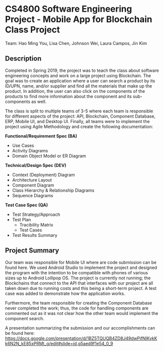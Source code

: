 # CS4800 Software Engineering Project - Mobile App for Blockchain Class Project
Team: Hao Ming You, Lisa Chen, Johnson Wei, Laura Campos, Jin Kim

## Description

Completed in Spring 2019, the project was to teach the class about software engineering concepts and work on a large project using Blockchain. The goal was to create an application where a user can search a product by its ID/UPN, name, and/or supplier and find all the materials that make up the product. In addition, the user can also click on the components of the products to find more information about the component and its sub-components as well. 

The class is split to multiple teams of 3-5 where each team is responsible for different aspects of the project: API, Blockchain, Component Database, ERP, Mobile UI, and Desktop UI. Finally, all teams were to implement the project using Agile Methodology and create the following documentation:

**Functional/Requirement Spec (BA)**
- Use Cases
- Activity Diagrams
- Domain Object Model or ER Diagram

**Technical/Design Spec (DEV)**
- Context (Deployment) Diagram
- Architecture Layout
- Component Diagram
- Class Hierarchy & Relationship Diagrams
- Sequence Diagrams

**Test Case Spec (QA)**
- Test Strategy/Approach
- Test Plan
  - Tracibility Matrix
  - Test Cases
- Test Results Summary

## Project Summary
Our team was responsible for Mobile UI where are code submission can be found here. We used Android Studio to implement the project and designed the program with the intention to be compatible with phones of various sizes up to Android Lollipop OS. The project is currently not running; the Blockchains that connect to the API that interfaces with our project are all taken down due to running costs and this being a short-term project. A test case was added to demonstrate how the application works.

Furthermore, the team responsible for creating the Component Database never completed the work; thus, the code for handling components are commented out as it was not clear how the other team would implement the component search. 

A presentation summarizing the submission and our accomplishments can be found here:
https://docs.google.com/presentation/d/1BZ5TQUQB4ZD8J49dwPjfNIKykKk6N2N_kE85xPRMt_g/edit#slide=id.g5aed9f1e54_0_9
